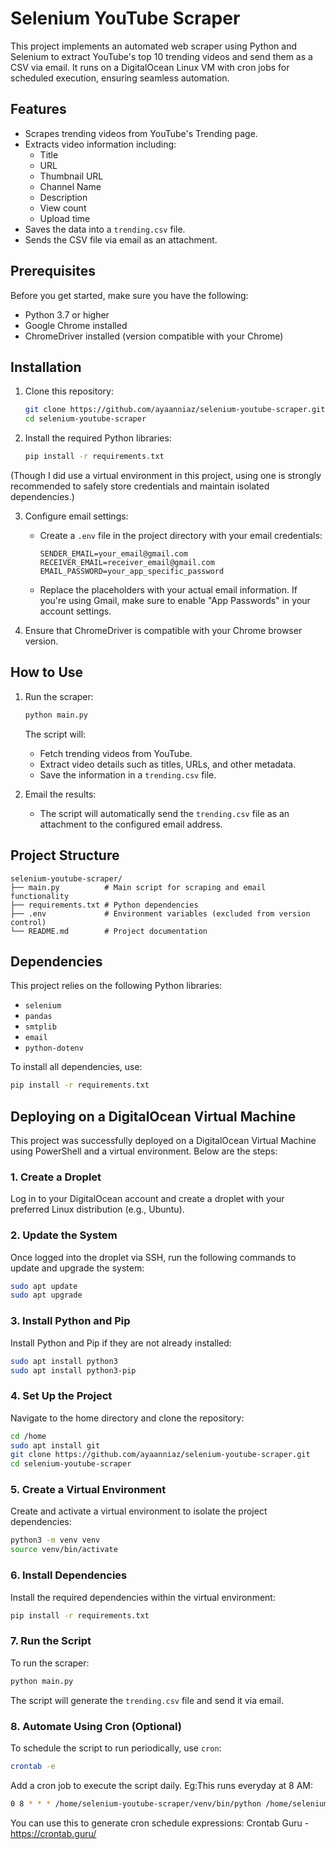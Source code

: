 # Selenium YouTube Scraper

This project implements an automated web scraper using Python and Selenium to extract YouTube's top 10 trending videos and send them as a CSV via email. It runs on a DigitalOcean Linux VM with cron jobs for scheduled execution, ensuring seamless automation.

## Features
- Scrapes trending videos from YouTube's Trending page.
- Extracts video information including:
  - Title
  - URL
  - Thumbnail URL
  - Channel Name
  - Description
  - View count
  - Upload time
- Saves the data into a `trending.csv` file.
- Sends the CSV file via email as an attachment.

## Prerequisites
Before you get started, make sure you have the following:
- Python 3.7 or higher
- Google Chrome installed
- ChromeDriver installed (version compatible with your Chrome)

## Installation
1. Clone this repository:
   ```bash
   git clone https://github.com/ayaanniaz/selenium-youtube-scraper.git
   cd selenium-youtube-scraper
   ```

2. Install the required Python libraries:
   ```bash
   pip install -r requirements.txt
   ```
(Though I did use a virtual environment in this project, using one is strongly recommended to safely store credentials and maintain isolated dependencies.)

3. Configure email settings:
   - Create a `.env` file in the project directory with your email credentials:
     ```plaintext
     SENDER_EMAIL=your_email@gmail.com
     RECEIVER_EMAIL=receiver_email@gmail.com
     EMAIL_PASSWORD=your_app_specific_password
     ```
   - Replace the placeholders with your actual email information. If you're using Gmail, make sure to enable "App Passwords" in your account settings.

4. Ensure that ChromeDriver is compatible with your Chrome browser version.

## How to Use

1. Run the scraper:
   ```bash
   python main.py
   ```

   The script will:
   - Fetch trending videos from YouTube.
   - Extract video details such as titles, URLs, and other metadata.
   - Save the information in a `trending.csv` file.

2. Email the results:
   - The script will automatically send the `trending.csv` file as an attachment to the configured email address.

## Project Structure
```
selenium-youtube-scraper/
├── main.py          # Main script for scraping and email functionality
├── requirements.txt # Python dependencies
├── .env             # Environment variables (excluded from version control)
└── README.md        # Project documentation
```

## Dependencies
This project relies on the following Python libraries:
- `selenium`
- `pandas`
- `smtplib`
- `email`
- `python-dotenv`

To install all dependencies, use:
```bash
pip install -r requirements.txt
```

## Deploying on a DigitalOcean Virtual Machine
This project was successfully deployed on a DigitalOcean Virtual Machine using PowerShell and a virtual environment. Below are the steps:

### 1. Create a Droplet
Log in to your DigitalOcean account and create a droplet with your preferred Linux distribution (e.g., Ubuntu).

### 2. Update the System
Once logged into the droplet via SSH, run the following commands to update and upgrade the system:
```bash
sudo apt update
sudo apt upgrade
```

### 3. Install Python and Pip
Install Python and Pip if they are not already installed:
```bash
sudo apt install python3
sudo apt install python3-pip
```

### 4. Set Up the Project
Navigate to the home directory and clone the repository:
```bash
cd /home
sudo apt install git
git clone https://github.com/ayaanniaz/selenium-youtube-scraper.git
cd selenium-youtube-scraper
```

### 5. Create a Virtual Environment
Create and activate a virtual environment to isolate the project dependencies:
```bash
python3 -m venv venv
source venv/bin/activate
```

### 6. Install Dependencies
Install the required dependencies within the virtual environment:
```bash
pip install -r requirements.txt
```

### 7. Run the Script
To run the scraper:
```bash
python main.py
```
The script will generate the `trending.csv` file and send it via email.

### 8. Automate Using Cron (Optional)
To schedule the script to run periodically, use `cron`:
```bash
crontab -e
```
Add a cron job to execute the script daily. Eg:This runs everyday at 8 AM:
```bash
0 8 * * * /home/selenium-youtube-scraper/venv/bin/python /home/selenium-youtube-scraper/main.py
```
You can use this to generate cron schedule expressions: Crontab Guru - https://crontab.guru/


